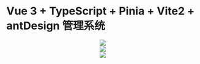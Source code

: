 # Vue 3 + TypeScript + Pinia + Vite2 + antDesign 管理系统

<div align="center"> <img src="https://readme-typing-svg.herokuapp.com/?lines=欢迎来到小吴同学的github!&center=true&font=Roboto&size=27" /></div>

<div align="center"> <img src="https://github-readme-stats.vercel.app/api?username=1421788142&show_icons=true&theme=tokyonight" /> </div>

<div align="center"> <img src="https://github-readme-activity-graph.vercel.app/graph?username=1421788142&theme=xcode" /> </div>
